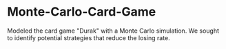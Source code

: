 # Monte-Carlo-Card-Game
Modeled the card game "Durak" with a Monte Carlo simulation. We sought to identify potential strategies that reduce the losing rate. 

